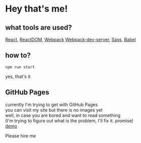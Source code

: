 # Hey that's me!
## what tools are used?
[React](https://github.com/facebook/react/), [ReactDOM](https://github.com/facebook/react/tree/master/packages/react-dom), [Webpack](https://webpack.js.org/) [Webpack-dev-server](https://github.com/webpack/webpack-dev-server), [Sass](https://github.com/sass/sass), [Babel](https://github.com/babel/babel)
## how to?
```
npm run start
```
yes, that's it
## GitHub Pages
currently I'm trying to get with GitHub Pages<br/>
you can visit my site but there is no images yet<br/>
well, in case you are bored and want to read something<br/>
(I'm trying to figure out what is the problem, I'll fix it. promise)<br/>
[demo](https://volumeskies.github.io/Felt-Creative/)







Please hire me

